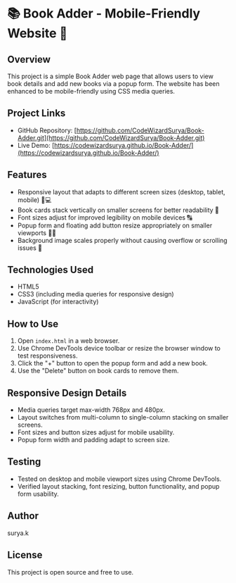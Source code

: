 # 📚 Book Adder - Mobile-Friendly Website 📱

## Overview
This project is a simple Book Adder web page that allows users to view book details and add new books via a popup form. The website has been enhanced to be mobile-friendly using CSS media queries.

## Project Links
- GitHub Repository: [https://github.com/CodeWizardSurya/Book-Adder.git](https://github.com/CodeWizardSurya/Book-Adder.git)  
- Live Demo: [https://codewizardsurya.github.io/Book-Adder/](https://codewizardsurya.github.io/Book-Adder/)

## Features
- Responsive layout that adapts to different screen sizes (desktop, tablet, mobile) 📱💻
- Book cards stack vertically on smaller screens for better readability 📖
- Font sizes adjust for improved legibility on mobile devices 🔠
- Popup form and floating add button resize appropriately on smaller viewports 📝➕
- Background image scales properly without causing overflow or scrolling issues 🌄

## Technologies Used
- HTML5
- CSS3 (including media queries for responsive design)
- JavaScript (for interactivity)

## How to Use
1. Open `index.html` in a web browser.
2. Use Chrome DevTools device toolbar or resize the browser window to test responsiveness.
3. Click the "+" button to open the popup form and add a new book.
4. Use the "Delete" button on book cards to remove them.

## Responsive Design Details
- Media queries target max-width 768px and 480px.
- Layout switches from multi-column to single-column stacking on smaller screens.
- Font sizes and button sizes adjust for mobile usability.
- Popup form width and padding adapt to screen size.

## Testing
- Tested on desktop and mobile viewport sizes using Chrome DevTools.
- Verified layout stacking, font resizing, button functionality, and popup form usability.

## Author
surya.k

## License
This project is open source and free to use.
